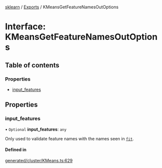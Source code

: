 [sklearn](../readme.md) / [Exports](../modules.md) / KMeansGetFeatureNamesOutOptions

# Interface: KMeansGetFeatureNamesOutOptions

## Table of contents

### Properties

- [input\_features](KMeansGetFeatureNamesOutOptions.md#input_features)

## Properties

### input\_features

• `Optional` **input\_features**: `any`

Only used to validate feature names with the names seen in [`fit`](#sklearn.cluster.KMeans.fit "sklearn.cluster.KMeans.fit").

#### Defined in

[generated/cluster/KMeans.ts:629](https://github.com/transitive-bullshit/scikit-learn-ts/blob/367336a/packages/sklearn/src/generated/cluster/KMeans.ts#L629)
